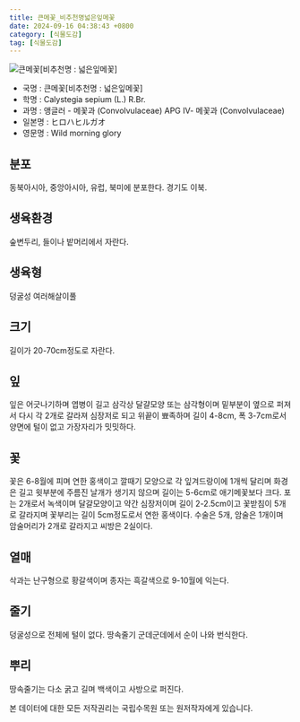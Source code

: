 ```yaml
---
title: 큰메꽃_비추천명넓은잎메꽃
date: 2024-09-16 04:38:43 +0800
category: [식물도감]
tag: [식물도감]
---
```




![큰메꽃[비추천명 : 넓은잎메꽃]](/fileUpload/plants/basic/Convolvulaceae/Calystegia/2424/1_th2.JPG)
- 국명 : 큰메꽃[비추천명 : 넓은잎메꽃]
- 학명 : Calystegia sepium (L.) R.Br.
- 과명 : 앵글러 - 메꽃과 (Convolvulaceae) APG Ⅳ- 메꽃과 (Convolvulaceae)
- 일본명 : ヒロハヒルガオ
- 영문명 : Wild morning glory


## 분포
동북아시아, 중앙아시아, 유럽, 북미에 분포한다.경기도 이북.
## 생육환경
숲변두리, 들이나 밭머리에서 자란다.
## 생육형
덩굴성 여러해살이풀
## 크기
길이가 20-70cm정도로 자란다.
## 잎
잎은 어긋나기하며 엽병이 길고 삼각상 달걀모양 또는 삼각형이며 밑부분이 옆으로 퍼져서 다시 각 2개로 갈라져 심장저로 되고 위끝이 뾰족하며 길이 4-8cm, 폭 3-7cm로서 양면에 털이 없고 가장자리가 밋밋하다.
## 꽃
꽃은 6-8월에 피며 연한 홍색이고 깔때기 모양으로 각 잎겨드랑이에 1개씩 달리며 화경은 길고 윗부분에 주름진 날개가 생기지 않으며 길이는 5-6cm로 애기메꽃보다 크다. 포는 2개로서 녹색이며 달걀모양이고 약간 심장저이며 길이 2-2.5cm이고 꽃받침이 5개로 갈라지며 꽃부리는 길이 5cm정도로서 연한 홍색이다. 수술은 5개, 암술은 1개이며 암술머리가 2개로 갈라지고 씨방은 2실이다.
## 열매
삭과는 난구형으로 황갈색이며 종자는 흑갈색으로 9-10월에 익는다.
## 줄기
덩굴성으로 전체에 털이 없다. 땅속줄기 군데군데에서 순이 나와 번식한다.
## 뿌리
땅속줄기는 다소 굵고 길며 백색이고 사방으로 퍼진다.






본 데이터에 대한 모든 저작권리는 국립수목원 또는 원저작자에게 있습니다.
